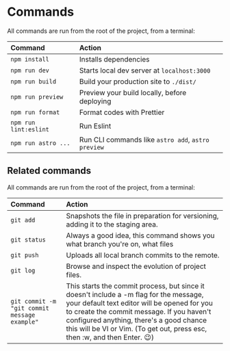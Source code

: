 # Commands

All commands are run from the root of the project, from a terminal:

| Command               | Action                                             |
| :-------------------- | :------------------------------------------------- |
| `npm install`         | Installs dependencies                              |
| `npm run dev`         | Starts local dev server at `localhost:3000`        |
| `npm run build`       | Build your production site to `./dist/`            |
| `npm run preview`     | Preview your build locally, before deploying       |
| `npm run format`      | Format codes with Prettier                         |
| `npm run lint:eslint` | Run Eslint                                         |
| `npm run astro ...`   | Run CLI commands like `astro add`, `astro preview` |

## Related commands

All commands are run from the root of the project, from a terminal:

| Command               | Action                                             |
| :-------------------- | :------------------------------------------------- |
| `git add`         | Snapshots the file in preparation for versioning, adding it to the staging area.                            |
| `git status`         | Always a good idea, this command shows you what branch you're on, what files|
| `git push`       | Uploads all local branch commits to the remote.|
| `git log`     | Browse and inspect the evolution of project files.|
| `git commit -m "git commit message example"`      | This starts the commit process, but since it doesn't include a -m flag for the message, your default text editor will be opened for you to create the commit message. If you haven't configured anything, there's a good chance this will be VI or Vim. (To get out, press esc, then :w, and then Enter. :wink:)|
